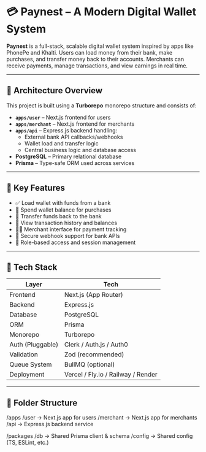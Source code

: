 # 💳 Paynest – A Modern Digital Wallet System

**Paynest** is a full-stack, scalable digital wallet system inspired by apps like PhonePe and Khalti. Users can load money from their bank, make purchases, and transfer money back to their accounts. Merchants can receive payments, manage transactions, and view earnings in real time.

---

## 📐 Architecture Overview

This project is built using a **Turborepo** monorepo structure and consists of:

- **`apps/user`** – Next.js frontend for users
- **`apps/merchant`** – Next.js frontend for merchants
- **`apps/api`** – Express.js backend handling:
  - External bank API callbacks/webhooks
  - Wallet load and transfer logic
  - Central business logic and database access
- **PostgreSQL** – Primary relational database
- **Prisma** – Type-safe ORM used across services

---

## 🔑 Key Features

- ✅ Load wallet with funds from a bank
- 🛒 Spend wallet balance for purchases
- 🔁 Transfer funds back to the bank
- 📜 View transaction history and balances
- 🧑‍💼 Merchant interface for payment tracking
- 🔐 Secure webhook support for bank APIs
- 🧠 Role-based access and session management

---

## 🧰 Tech Stack

| Layer            | Tech                               |
| ---------------- | ---------------------------------- |
| Frontend         | Next.js (App Router)               |
| Backend          | Express.js                         |
| Database         | PostgreSQL                         |
| ORM              | Prisma                             |
| Monorepo         | Turborepo                          |
| Auth (Pluggable) | Clerk / Auth.js / Auth0            |
| Validation       | Zod (recommended)                  |
| Queue System     | BullMQ (optional)                  |
| Deployment       | Vercel / Fly.io / Railway / Render |

---

## 📁 Folder Structure

/apps
/user → Next.js app for users
/merchant → Next.js app for merchants
/api → Express.js backend service

/packages
/db → Shared Prisma client & schema
/config → Shared config (TS, ESLint, etc.)
